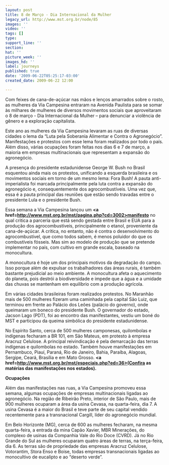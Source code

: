 ```yaml
---
layout: post
title: 8 de Março - Dia Internacional da Mulher
legacy_url: http://www.mst.org.br/node/85
images: ''
video: ''
tags: []
type: 
support_line: ''
section: 
hat: ''
picture_week: ''
images_hd: ''
label: journeys
published: true
date: '2009-06-22T05:25:17-03:00'
created_date: 2009-06-22 12:00

---
```

Com feixes de cana-de-açúcar nas mãos e lenços amarrados sobre o rosto, as mulheres da Via Campesina entraram na Avenida Paulista para se somar às milhares de mulheres de diversos movimentos sociais que aproveitaram o 8 de março - Dia Internacional da Mulher – para denunciar a violência de gênero e a exploração capitalista. 

Este ano as mulheres da Via Campesina levaram as ruas de diversas cidades o lema da “Luta pela Soberania Alimentar e Contra o Agronegócio”. Manifestações e protestos com esse lema foram realizados por todo o país. Além disso, várias ocupações foram feitas nos dias 6 e 7 de março, a maioria em empresas multinacionais que representam a expansão do agronegócio. 

A presença do presidente estadunidense George W. Bush no Brasil esquentou ainda mais os protestos, unificando a esquerda brasileira e os movimentos sociais em torno de um mesmo lema: Fora Bush! A pauta anti-imperialista foi marcada principalmente pela luta contra a expansão do agronegócio e, consequentemente dos agrocombustíveis. Uma vez que, essa é a pauta principal das reuniões que estão sendo travadas entre o presidente Lula e o presidente Bush.

Essa semana a Via Campesina lançou um <b><a href=http://www.mst.org.br/mst/pagina.php?cd=3002>manifesto</a></b> no qual critica a parceria que está sendo gestada entre Brasil e EUA para a produção dos agrocombustíveis, principalmente o etanol, proveniente da cana-de-açúcar. A crítica, no entanto, não é contra o desenvolvimento do agrocombustível, que como todos sabem, é menos poluidor do que os combustíveis fósseis.  Mas sim ao modelo de produção que se pretende implementar no país, com cultivo em grande escala, baseado na monocultura. 

A monocultura é hoje um dos principais motivos da degradação do campo. Isso porque além de expulsar os trabalhadores das áreas rurais, é também bastante prejudicial ao meio ambiente. A monocultura afeta o aquecimento do planeta, pois destrói a biodiversidade e impede que a água e a umidade das chuvas se mantenham em equilíbrio com a produção agrícola. 

Em várias cidades brasileiras foram realizados protestos. No Maranhão mais de 500 mulheres fizeram uma caminhada pela capital São Luiz, que terminou em frente ao Palácio dos Leões (palácio do governo), onde queimaram um boneco do presidente Bush. O governador do estado, Jacson Lago (PDT), foi ao encontro das manifestantes, vestiu um boné do MST e participou da queima simbólica do presidente estadunidense.

No Espírito Santo, cerca de 500 mulheres camponesas, quilombolas e indígenas fecharam a BR 101, em São Mateus, em protesto à empresa Aracruz Celulose. A principal reivindicação é pela demarcação das terras indígenas e quilombolas no estado. Também houve manifestações em Pernambuco, Piauí, Paraná, Rio de Janeiro, Bahia, Paraíba, Alagoas, Sergipe, Ceará, Brasília e em Mato Grosso. <b><a href=http://www.mst.org.br/mst/especiais.php?ed=36>(Confira as matérias das manifestações nos estados). </a></b>

<b>Ocupações</b>

Além das manifestações nas ruas, a Via Campesina promoveu essa semana, algumas ocupações de empresas multinacionais ligadas ao agronegócio. Na região de Ribeirão Preto, interior de São Paulo, mais de 900 mulheres ocuparam a área da usina Cevasa, na quarta-feira, dia 7. A usina Cevasa é a maior do Brasil e teve parte de seu capital vendido recentemente para a transnacional Cargill, líder do agronegócio mundial.

Em Belo Horizonte (MG), cerca de 600 as mulheres fecharam, na mesma quarta-feira, a entrada da mina Capão Xavier, MBR Minerações, do complexo de usinas da Companhia Vale do Rio Doce (CVRD). Já no Rio Grande do Sul as mulheres ocuparam quatro áreas de terras, na terça-feira, dia 6. As terras são de propriedade das empresas Aracruz Celulose, Votorantim, Stora Enso e Boise, todas empresas transnacionais ligadas ao monocultivo de eucalipto e ao “deserto verde”.

